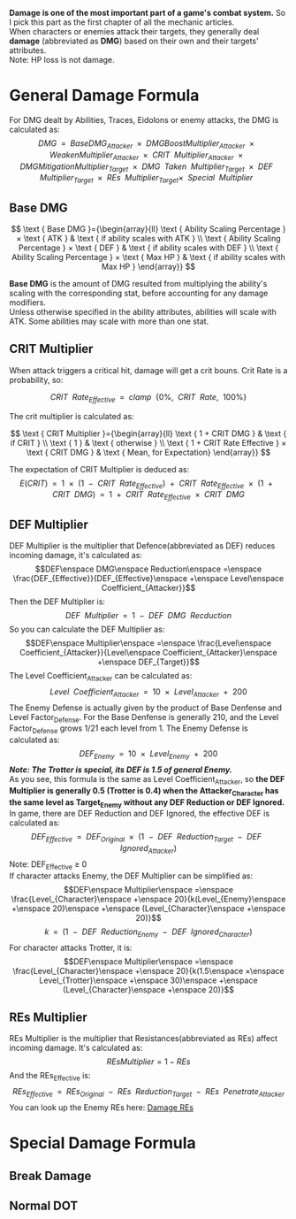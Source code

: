 **Damage is one of the most important part of a game's combat system.** So I pick this part as the first chapter of all the mechanic articles.<br>
When characters or enemies attack their targets, they generally deal **damage** (abbreviated as **DMG**) based on their own and their targets' attributes.<br>
Note: HP loss is not damage.<br>
# General Damage Formula
For DMG dealt by Abilities, Traces, Eidolons or enemy attacks, the DMG is calculated as:<br>
$$DMG\enspace =\enspace Base DMG_{Attacker}\enspace ×\enspace DMG Boost Multiplier_{Attacker}\enspace ×\enspace Weaken Multiplier_{Attacker}\enspace ×\enspace CRIT\enspace Multiplier_{Attacker}\enspace ×\enspace DMG Mitigation Multiplier_{Target}\enspace ×\enspace DMG\enspace Taken\enspace Multiplier_{Target}\enspace ×\enspace DEF\enspace Multiplier_{Target}\enspace ×\enspace  REs\enspace Multiplier_{Target} ×\enspace Special\enspace Multiplier\enspace$$
## Base DMG
$$
\text { Base DMG }={\begin{array}{ll}
\text { Ability Scaling Percentage } × \text { ATK } & \text { if ability scales with ATK } \\
\text { Ability Scaling Percentage } × \text { DEF } & \text { if ability scales with DEF } \\
\text { Ability Scaling Percentage } × \text { Max HP } & \text { if ability scales with Max HP } 
\end{array}}
$$

**Base DMG** is the amount of DMG resulted from multiplying the ability's scaling with the corresponding stat, before accounting for any damage modifiers.<br>
Unless otherwise specified in the ability attributes, abilities will scale with ATK. Some abilities may scale with more than one stat.<br>
## CRIT Multiplier
When attack triggers a critical hit, damage will get a crit bouns. Crit Rate is a probability, so:<br>

$$ CRIT\enspace Rate_{Effective}\enspace =\enspace clamp\enspace \{0\%,\enspace CRIT\enspace Rate,\enspace 100\%\} $$

The crit multiplier is calculated as:<br>

$$
\text { CRIT Multiplier }={\begin{array}{ll}
\text { 1 + CRIT DMG } & \text { if CRIT } \\
\text { 1 } & \text { otherwise } \\
\text { 1 + CRIT Rate Effective } × \text { CRIT DMG } & \text { Mean, for Expectation} 
\end{array}}
$$

The expectation of CRIT Multiplier is deduced as:<br>
$$E(CRIT)\enspace =\enspace 1\enspace ×\enspace (1\enspace -\enspace CRIT\enspace Rate_{Effective})\enspace +\enspace CRIT\enspace Rate_{Effective}\enspace ×\enspace (1\enspace +\enspace CRIT\enspace DMG)\enspace =\enspace 1\enspace +\enspace CRIT\enspace Rate_{Effective}\enspace ×\enspace CRIT\enspace DMG$$
## DEF Multiplier
DEF Multiplier is the multiplier that Defence(abbreviated as DEF) reduces incoming damage, it's calculated as:<br>
$$DEF\enspace DMG\enspace Reduction\enspace =\enspace \frac{DEF_{Effective}}{DEF_{Effective}\enspace +\enspace Level\enspace Coefficient_{Attacker}}$$
Then the DEF Multiplier is:<br>
$$DEF\enspace Multiplier\enspace =\enspace 1\enspace -\enspace DEF\enspace DMG\enspace Recduction$$
So you can calculate the DEF Multiplier as:<br>
$$DEF\enspace Multiplier\enspace =\enspace \frac{Level\enspace Coefficient_{Attacker}}{Level\enspace Coefficient_{Attacker}\enspace +\enspace DEF_{Target}}$$
The Level Coefficient<sub>Attacker</sub> can be calculated as:<br>
$$Level\enspace Coefficient_{Attacker}\enspace =\enspace 10\enspace ×\enspace Level_{Attacker}\enspace +\enspace 200$$
The Enemy Defense is actually given by the product of Base Denfense and Level Factor<sub>Defense</sub>. For the Base Denfense is generally 210, and the Level Factor<sub>Defense</sub> grows 1/21 each level from 1. The Enemy Defense is calculated as:<br>
$$DEF_{Enemy}\enspace =\enspace 10\enspace ×\enspace Level_{Enemy}\enspace +\enspace 200$$
***Note: The Trotter is special, its DEF is 1.5 of general Enemy.***<br>
As you see, this formula is the same as Level Coefficient<sub>Attacker</sub>, so **the DEF Multiplier is generally 0.5 (Trotter is 0.4) when the Attacker<sub>Character</sub> has the same level as Target<sub>Enemy</sub> without any DEF Reduction or DEF Ignored.**<br>
In game, there are DEF Reduction and DEF Ignored, the effective DEF is calculated as:<br>
$$DEF_{Effective}\enspace =\enspace DEF_{Original}\enspace ×\enspace (1\enspace -\enspace DEF\enspace Reduction_{Target}\enspace -\enspace DEF\enspace Ignored_{Attacker})$$
Note: DEF<sub>Effective</sub> ≥ 0<br>
If character attacks Enemy, the DEF Multiplier can be simplified as:<br>
$$DEF\enspace Multiplier\enspace =\enspace \frac{Level_{Character}\enspace +\enspace 20}{k(Level_{Enemy}\enspace +\enspace 20)\enspace +\enspace (Level_{Character}\enspace +\enspace 20)}$$
$$k\enspace =\enspace (1\enspace -\enspace DEF\enspace Reduction_{Enemy}\enspace -\enspace DEF\enspace Ignored_{Character})$$
For character attacks Trotter, it is:
$$DEF\enspace Multiplier\enspace =\enspace \frac{Level_{Character}\enspace +\enspace 20}{k(1.5\enspace ×\enspace Level_{Trotter}\enspace +\enspace 30)\enspace +\enspace (Level_{Character}\enspace +\enspace 20)}$$
## REs Multiplier
REs Multiplier is the multiplier that Resistances(abbreviated as REs) affect incoming damage. It's calculated as:
$$REs Multiplier = 1 - REs$$
And the REs<sub>Effective</sub> is:<br>
$$REs_{Effective}\enspace =\enspace REs_{Original}\enspace -\enspace REs\enspace Reduction_{Target}\enspace -\enspace REs\enspace Penetrate_{Attacker}$$
You can look up the Enemy REs here: [Damage REs](https://honkai-star-rail.fandom.com/wiki/Damage_RES)

# Special Damage Formula
## Break Damage
## Normal DOT